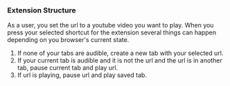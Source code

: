 ### Extension Structure
As a user, you set the url to a youtube video you want to play.
When you press your selected shortcut for the extension several things
can happen depending on you browser's current state.

1. If none of your tabs are audible, create a new tab with your selected url. 
2. If your current tab is audible and it is not the url and the url is in another tab, pause current tab and play url. 
3. If url is playing, pause url and play saved tab.
